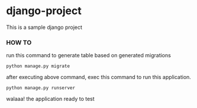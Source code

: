 # django-project
This is a sample django project

### HOW TO
run this command to generate table based on generated migrations

`python manage.py migrate`

after executing above command, exec this command to run this application.

`python manage.py runserver`

walaaa! the application ready to test